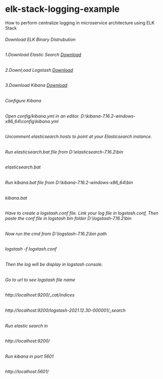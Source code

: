 # elk-stack-logging-example
How to perform centralize logging in microservice architecture using ELK Stack

###### Download ELK Binary Distrubution

###### 1.Download Elastic Search [Download]( https://www.elastic.co/downloads/elasticsearch)
###### 2.Downl;oad Logstash [Download](https://www.elastic.co/downloads/logstash/)
###### 3.Download Kibana [Download](https://www.elastic.co/downloads/kibana/)

###### Configure Kibana

###### Open config/kibana.yml in an editor. D:\kibana-7.16.2-windows-x86_64\config\kibana.yml
###### Uncomment elasticsearch.hosts to point at your Elasticsearch instance.

###### Run elasticsearch.bat file from D:\elasticsearch-7.16.2\bin
###### elasticsearch.bat

###### Run kibana.bat file from D:\kibana-7.16.2-windows-x86_64\bin
###### kibana.bat

###### Have to create a logstash.conf file. Link your log file in logstash.conf, Then paste the conf file in logstash bin folder D:\logstash-7.16.2\bin

###### Now run the cmd from D:\logstash-7.16.2\bin path
###### logstash -f logstash.conf 

###### Then the log will be display in logstash console.


###### Go to url to see logstash file name
###### http://localhost:9200/_cat/indices
###### http://localhost:9200/logstash-2021.12.30-000001/_search

###### Run elastic search in 
###### http://localhost:9200/

###### Run kibana in port 5601
###### http://localhost:5601/